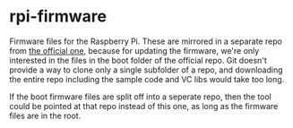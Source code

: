 rpi-firmware
============

Firmware files for the Raspberry Pi. These are mirrored in a separate repo from [the official one](https://github.com/raspberrypi/firmware), because for updating the firmware, we're only interested in the files in the boot folder of the official repo. Git doesn't provide a way to clone only a single subfolder of a repo, and downloading the entire repo including the sample code and VC libs would take too long.

If the boot firmware files are split off into a seperate repo, then the tool could be pointed at that repo instead of this one, as long as the firmware files are in the root.